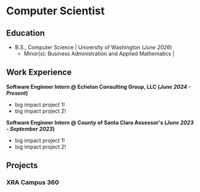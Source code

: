 # Computer Scientist

## Education
- B.S., Computer Science | University of Washington (_June 2026_)
  - Minor(s): Business Administration and Applied Mathematics | 

## Work Experience
**Software Engineer Intern @ Echelon Consulting Group, LLC (_June 2024 - Present_)**
- big impact project 1!
- big impact project 2!

**Software Engineer Intern @ County of Santa Clara Assessor's (_June 2023 - September 2023_)**
- big impact project 1!
- big impact project 2!

## Projects
### XRA Campus 360
